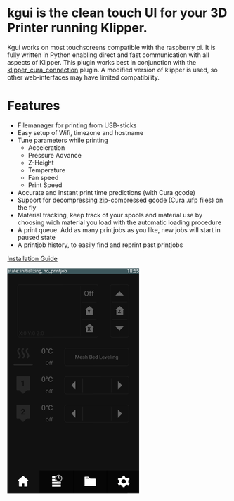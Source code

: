 # kgui is the clean touch UI for your 3D Printer running Klipper.
Kgui works on most touchscreens compatible with the raspberry pi. It is fully written in Python enabling direct and fast communication with all aspects of Klipper.
This plugin works best in conjunction with the [klipper_cura_connection](https://github.com/Gobbel2000/klipper_cura_connection) plugin.
A modified version of klipper is used, so other web-interfaces may have limited compatibility.
# Features
* Filemanager for printing from USB-sticks
* Easy setup of Wifi, timezone and hostname
* Tune parameters while printing
  * Acceleration
  * Pressure Advance
  * Z-Height
  * Temperature
  * Fan speed
  * Print Speed
* Accurate and instant print time predictions (with Cura gcode)
* Support for decompressing zip-compressed gcode (Cura .ufp files) on the fly
* Material tracking, keep track of your spools and material use by choosing wich material you load with the automatic loading procedure
* A print queue. Add as many printjobs as you like, new jobs will start in paused state
* A printjob history, to easily find and reprint past printjobs

[Installation Guide](https://github.com/D4SK/kgui/blob/master/Installation.md)

<img src="logos/screenshot.png" height="512" width="300">


